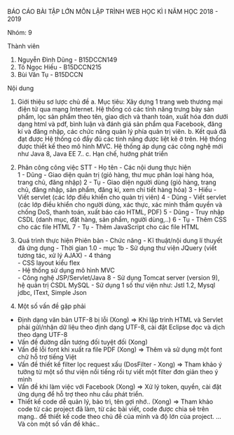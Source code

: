 BÁO CÁO BÀI TẬP LỚN MÔN LẬP TRÌNH WEB
HỌC KÌ I NĂM HỌC 2018 - 2019

Nhóm: 9

Thành viên
1. Nguyễn Đình Dũng - B15DCCN149
2. Tô Ngọc Hiếu - B15DCCN215
3. Bùi Văn Tụ - B15DCCN

Nội dung
1. Giới thiệu sơ lược chủ đề
a. Mục tiêu:
Xây dựng 1 trang web thương mại điện tử qua mạng Internet. Hệ thống có các tính năng trưng bày sản phẩm, lọc sản phẩm theo tên, giao dịch và thanh toán, xuất hóa đơn dưới dạng html và pdf, bình luận và đánh giá sản phẩm qua Facebook, đăng kí và đăng nhập, các chức năng quản lý phía quản trị viên.
b. Kết quả đã đạt được
Hệ thống có đầy đủ các tính năng được liệt kê ở trên.
Hệ thống được thiết kế theo mô hình MVC.
Hệ thống áp dụng các công nghệ mới như Java 8, Java EE 7..
c. Hạn chế, hướng phát triển

2. Phân công công việc
STT - Họ tên - Các nội dung thực hiện                                       
1      - Dũng   - Giao diện quản trị (giỏ hàng, thư mục phân loại hàng hóa, trang chủ, đăng nhập)
2      - Tụ      - Giao diện người dùng (giỏ hàng, trang chủ, đăng nhập, sản phẩm, đăng kí, xem chi tiết hàng hóa)
3      - Hiếu   - Viết servlet (các lớp điều khiển cho quản trị viên)
4      - Dũng  - Viết servlet (các lớp điều khiển cho người dùng, xác thực, xác minh thẩm quyền và chống DoS, thanh toán, xuất báo cáo HTML, PDF)
5      - Dũng  - Truy nhập CSDL (danh mục, đặt hàng, sản phẩm, người dùng,..)
6      - Tụ     - Thêm CSS cho các file HTML
7      - Tụ     - Thêm JavaScript cho các file HTML

3. Quá trình thực hiện
Phiên bản - Chức năng - Kĩ thuật/nội dung lí thuyết đã ứng dụng                - Thời gian 
1.0       - mục 1b    - Sử dụng thư viện JQuery (viết tương tác, xử lý AJAX)   - 4 tháng  
                      - CSS layout kiểu flex                                             
                      - Hệ thống sử dụng mô hình MVC                                       
                      - Công nghệ JSP/Servlet/Java 8
                      - Sử dụng Tomcat server (version 9),  hệ quản trị CSDL MySQL
                      - Sử dụng 1 số thư viện như: Jstl 1.2, Mysql jdbc, IText, Simple Json
4. Một số vấn đề gặp phải
- Định dạng văn bản UTF-8 bị lỗi (Xong)
 => Khi lập trình HTML và Servlet phải gửi/nhận dữ liệu theo định dạng UTF-8, cài đặt Eclipse đọc và dịch theo dạng UTF-8
- Vấn đề đường dẫn tương đối tuyệt đối (Xong)
- Vấn đề lỗi font khi xuất ra file PDF (Xong)
 => Thêm và sử dụng một font chữ hỗ trợ tiếng Việt
- Vấn đề thiết kế filter lọc request xấu (DosFilter - Xong)
 => Tham khảo ý tưởng từ một số thư viện nổi tiếng rồi tự viết một filter đơn giản theo ý mình
- Vấn đề khi làm việc với Facebook (Xong)
 => Xử lý token, quyền, cài đặt ứng dụng để hỗ trợ theo nhu cầu phát triển.
- Thiết kế code dễ quản lý, bảo trì, tên gợi nhớ.. (Xong)
 => Tham khảo code từ các project đã làm, từ các bài viết, code được chia sẻ trên mạng.. để thiết kế code theo chủ đề của mình và độ lớn của project.
 ... Và còn một số vấn đề khác..
 
